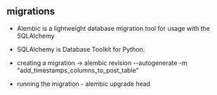 


## migrations

- Alembic is a lightweight database migration tool for usage with the SQLAlchemy
- SQLAlchemy is Database Toolkit for Python.

- creating a migration -> alembic revision --autogenerate -m "add_timestamps_columns_to_post_table"
- running the migration - alembic upgrade head